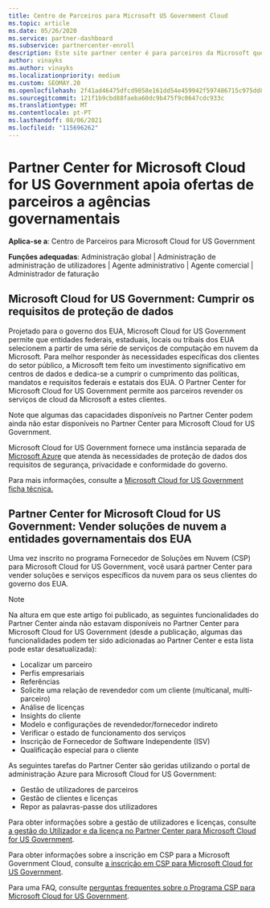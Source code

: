 ```yaml
---
title: Centro de Parceiros para Microsoft US Government Cloud
ms.topic: article
ms.date: 05/26/2020
ms.service: partner-dashboard
ms.subservice: partnercenter-enroll
description: Este site partner center é para parceiros da Microsoft que oferecem soluções de nuvem da Microsoft a clientes que trabalham com agências governamentais nos Estados Unidos.
author: vinayks
ms.author: vinayks
ms.localizationpriority: medium
ms.custom: SEOMAY.20
ms.openlocfilehash: 2f41ad46475dfcd9858e161dd54e459942f597486715c975dd815e778999ff85
ms.sourcegitcommit: 121f1b9cbd88faeba60dc9b475f9c0647cdc933c
ms.translationtype: MT
ms.contentlocale: pt-PT
ms.lasthandoff: 08/06/2021
ms.locfileid: "115696262"
---
```

# <a name="partner-center-for-microsoft-cloud-for-us-government-supports-partner-offers-to-government-agencies"></a>Partner Center for Microsoft Cloud for US Government apoia ofertas de parceiros a agências governamentais

**Aplica-se a**: Centro de Parceiros para Microsoft Cloud for US Government

**Funções adequadas**: Administração global | Administração de administração de utilizadores | Agente administrativo | Agente comercial | Administrador de faturação

## <a name="microsoft-cloud-for-us-government-meeting-data-protection-requirements"></a>Microsoft Cloud for US Government: Cumprir os requisitos de proteção de dados

Projetado para o governo dos EUA, Microsoft Cloud for US Government permite que entidades federais, estaduais, locais ou tribais dos EUA selecionem a partir de uma série de serviços de computação em nuvem da Microsoft. Para melhor responder às necessidades específicas dos clientes do setor público, a Microsoft tem feito um investimento significativo em centros de dados e dedica-se a cumprir o cumprimento das políticas, mandatos e requisitos federais e estatais dos EUA. O Partner Center for Microsoft Cloud for US Government permite aos parceiros revender os serviços de cloud da Microsoft a estes clientes.

Note que algumas das capacidades disponíveis no Partner Center podem ainda não estar disponíveis no Partner Center para Microsoft Cloud for US Government.

Microsoft Cloud for US Government fornece uma instância separada de [Microsoft Azure](https://azure.microsoft.com/overview/clouds/government/) que atenda às necessidades de proteção de dados dos requisitos de segurança, privacidade e conformidade do governo. 

Para mais informações, consulte a [Microsoft Cloud for US Government ficha técnica.](https://download.microsoft.com/download/C/9/C/C9CA3002-DFC4-4ADA-841F-DF42AEC042FB/Microsoft_Azure_Government_Datasheet_EN_US.PDF)

## <a name="partner-center-for-microsoft-cloud-for-us-government-selling-cloud-solutions-to-us-government-entities"></a>Partner Center for Microsoft Cloud for US Government: Vender soluções de nuvem a entidades governamentais dos EUA

Uma vez inscrito no programa Fornecedor de Soluções em Nuvem (CSP) para Microsoft Cloud for US Government, você usará partner Center para vender soluções e serviços específicos da nuvem para os seus clientes do governo dos EUA. 

> [!NOTE]  
> Na altura em que este artigo foi publicado, as seguintes funcionalidades do Partner Center ainda não estavam disponíveis no Partner Center para Microsoft Cloud for US Government (desde a publicação, algumas das funcionalidades podem ter sido adicionadas ao Partner Center e esta lista pode estar desatualizada):

- Localizar um parceiro
- Perfis empresariais
- Referências
- Solicite uma relação de revendedor com um cliente (multicanal, multi-parceiro)
- Análise de licenças
- Insights do cliente
- Modelo e configurações de revendedor/fornecedor indireto
- Verificar o estado de funcionamento dos serviços
- Inscrição de Fornecedor de Software Independente (ISV)
- Qualificação especial para o cliente

As seguintes tarefas do Partner Center são geridas utilizando o portal de administração Azure para Microsoft Cloud for US Government: 

- Gestão de utilizadores de parceiros
- Gestão de clientes e licenças
- Repor as palavras-passe dos utilizadores

Para obter informações sobre a gestão de utilizadores e licenças, consulte [a gestão do Utilizador e da licença no Partner Center para Microsoft Cloud for US Government](user-management-in-partner-center-for-microsoft-us-govt-cloud.md).

Para obter informações sobre a inscrição em CSP para a Microsoft Government Cloud, consulte [a inscrição em CSP para Microsoft Cloud for US Government](enroll-in-csp-for-microsoft-us-govt-cloud.md).

Para uma FAQ, consulte [perguntas frequentes sobre o Programa CSP para Microsoft Cloud for US Government](faq-for-us-govt-cloud.yml).
